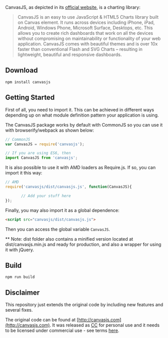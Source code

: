 
CanvasJS, as depicted in its [official website](http://canvasjs.com), is a charting library:

> CanvasJS is an easy to use JavaScript & HTML5 Charts library built on Canvas element. It runs across devices including iPhone, iPad, Android, Windows Phone, Microsoft Surface, Desktops, etc. This allows you to create rich dashboards that work on all the devices without compromising on maintainability or functionality of your web application. CanvasJS comes with beautiful themes and is over 10x faster than conventional Flash and SVG Charts – resulting in lightweight, beautiful and responsive dashboards.

## Download

```
npm install canvasjs
```

## Getting Started

First of all, you need to import it. This can be achieved in different ways depending up on what module definition pattern your application is using.

The CanvasJS package works by default with CommonJS so you can use it with browserify/webpack as shown below:

```js
// CommonJS
var CanvasJS = require('canvasjs');

// If you are using ES6, then
import CanvasJS from 'canvasjs';
```

It is also possible to use it with AMD loaders as Require.js. If so, you can import it this way:

```js
// AMD
require('canvasjs/dist/canvasjs.js', function(CanvasJS){

       // Add your stuff here
});
```

Finally, you may also import it as a global dependence:

```html
<script src="canvasjs/dist/canvasjs.js">
```

Then you can access the global variable `CanvasJS`.

** Note: dist folder also contains a minified version located at dist/canvasjs.min.js and ready for production, and also a wrapper for using it with jQuery.

## Build

```
npm run build
```

## Disclaimer

This repository just extends the original code by including new features and several fixes.

The original code can be found at [http://canvasjs.com](http://canvasjs.com). It was released as [CC](http://creativecommons.org/licenses/by-nc/3.0/deed.en_US) for personal use and it needs to be licensed under commercial use - see terms [here](http://canvasjs.com/license-canvasjs/).
